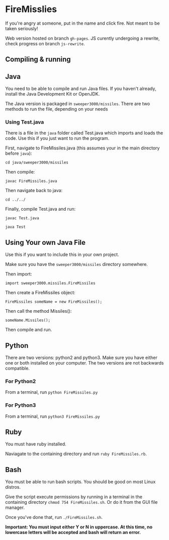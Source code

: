 # FireMisslies
If you're angry at someone, put in the name and click fire. Not meant to be taken seriously!

Web version hosted on branch `gh-pages`. JS curently undergoing a rewrite, check progress on branch `js-rewrite`.
## Compiling & running

## Java
You need to be able to compile and run Java files. If you haven't already, install the Java Development Kit or OpenJDK.

The Java version is packaged in `sweeper3000/missiles`. There are two methods to run the file, depending on your needs

### Using Test.java
There is a file in the `java` folder called Test.java which imports and loads the code. Use this if you just want to run the program.

First, navigate to FireMissiles.java (this assumes your in the main directory before `java`):

`cd java/sweeper3000/missiles`

Then compile:

`javac FireMissiles.java`

Then navigate back to java:

`cd ../../`

Finally, compile Test.java and run:

`javac Test.java`

`java Test`

## Using Your own Java File
Use this if you want to include this in your own project.

Make sure you have the `sweeper3000/missiles` directory somewhere.

Then import:

`import sweeper3000.missiles.FireMissiles`

Then create a FireMissiles object:

`FireMissiles someName = new FireMissiles();`

Then call the method Missiles():

`someName.Missiles();`

Then compile and run.

## Python
There are two versions: python2 and python3. Make sure you have either one or both installed on your computer. The two versions are not backwards compatible.

### For Python2
From a terminal, run `python FireMissiles.py`

### For Python3
From a terminal, run `python3 FireMissiles.py`

## Ruby
You must have ruby installed.

Naviagate to the containing directory and run `ruby FireMissiles.rb`.

## Bash
You must be able to run bash scripts. You should be good on most Linux distros.

Give the script execute permissions by running in a terminal in the containing directory `chmod 754 FireMissiles.sh`. Or do it from the GUI file manager.

Once you've done that, run `./FireMissiles.sh`.

**Important: You must input either Y or N in uppercase. At this time, no lowercase letters will be accepted and bash will return an error.**
